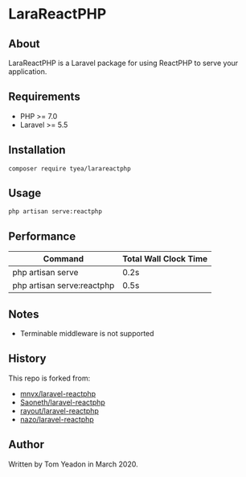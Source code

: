 # LaraReactPHP

## About

LaraReactPHP is a Laravel package for using ReactPHP to serve your application.

## Requirements

* PHP >= 7.0
* Laravel >= 5.5

## Installation

```
composer require tyea/larareactphp
```

## Usage

```
php artisan serve:reactphp
```

## Performance

| Command                    | Total Wall Clock Time |
| -------------------------- | --------------------- |
| php artisan serve          | 0.2s                  |
| php artisan serve:reactphp | 0.5s                  |

## Notes

* Terminable middleware is not supported

## History

This repo is forked from:

* [mnvx/laravel-reactphp](https://github.com/mnvx/laravel-reactphp)
* [Saoneth/laravel-reactphp](https://github.com/Saoneth/laravel-reactphp)
* [rayout/laravel-reactphp](https://github.com/rayout/laravel-reactphp)
* [nazo/laravel-reactphp](https://github.com/nazo/laravel-reactphp)

## Author

Written by Tom Yeadon in March 2020.
